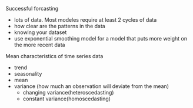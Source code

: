 Successful forcasting
  - lots of data. Most modeles require at least 2 cycles of data
  - how clear are the patterns in the data
  - knowing your dataset
  - use exponential smoothing model for a model that puts more weight on the more recent data

Mean characteristics of time series data
  - trend
  - seasonality
  - mean
  - variance (how much an observation will deviate from the mean)
    * changing variance(heteroscedasting)
    * constant variance(homoscedasting)